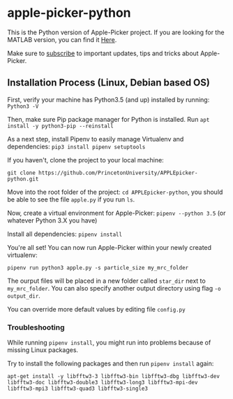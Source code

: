 # apple-picker-python

This is the Python version of Apple-Picker project.
If you are looking for the MATLAB version, you can find it [Here](https://github.com/PrincetonUniversity/APPLEpicker-python).

Make sure to [subscribe](http://eepurl.com/dFmFfn) to important updates, tips and tricks about Apple-Picker.

## Installation Process (Linux, Debian based OS)
First, verify your machine has Python3.5 (and up) installed by running: `Python3 -V`

Then, make sure Pip package manager for Python is installed. Run `apt install -y python3-pip --reinstall`

As a next step, install Pipenv to easily manage Virtualenv and dependencies: `pip3 install pipenv setuptools`

If you haven't, clone the project to your local machine:

`git clone https://github.com/PrincetonUniversity/APPLEpicker-python.git`

Move into the root folder of the project: `cd APPLEpicker-python`, you should be able to see the file `apple.py` if you run `ls`.

Now, create a virtual environment for Apple-Picker: `pipenv --python 3.5` (or whatever Python 3.X you have)

Install all dependencies: `pipenv install`

You're all set! You can now run Apple-Picker within your newly created virtualenv:

`pipenv run python3 apple.py -s particle_size my_mrc_folder`

The ourput files will be placed in a new folder called `star_dir` next to `my_mrc_folder`. You can also specify another output directory using flag `-o output_dir`.

You can override more default values by editing file `config.py`

### Troubleshooting
While running `pipenv install`, you might run into problems because of missing Linux packages.

Try to install the following packages and then run `pipenv install` again:

`apt-get install -y libfftw3-3 libfftw3-bin libfftw3-dbg libfftw3-dev libfftw3-doc libfftw3-double3 libfftw3-long3 libfftw3-mpi-dev libfftw3-mpi3 libfftw3-quad3 libfftw3-single3`
